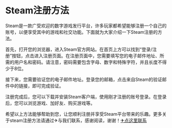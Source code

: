 # Steam注册方法

Steam是一款广受欢迎的数字游戏发行平台，许多玩家都希望能够注册一个自己的账号，以便享受其中的游戏和社交功能。下面就为大家介绍一下Steam注册的方法。

首先，打开您的浏览器，进入Steam官方网站。在首页上方可以找到“登录/注册”按钮，点击进入注册页面。在注册页面中，您需要填写您的电子邮件地址、所需的用户名和密码。请注意，密码需要包含字母、数字和特殊字符，并且长度不得少于8位。

接下来，您需要验证您的电子邮件地址。登录您的邮箱，点击来自Steam的验证邮件中的链接，即可完成验证。

注册完成后，您可以下载并安装Steam客户端，使用刚才注册的账号登录。在登录后，您可以浏览游戏、加好友、购买游戏等。

希望以上方法能够帮助到您，让您顺利注册并享受Steam平台带来的乐趣。更多关于steam注册方法请通过✈与我们联系，感谢阅读，谢谢！[✈点这里联系](https://add.k02.cc)